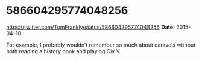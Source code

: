 # 586604295774048256
https://twitter.com/TomFrankly/status/586604295774048256
**Date:** 2015-04-10

For example, I probably wouldn’t remember so much about caravels without both reading a history book and playing Civ V.
